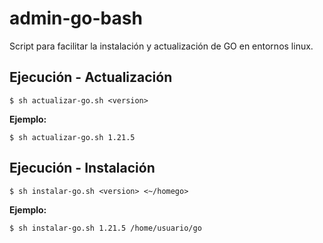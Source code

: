 # admin-go-bash
Script para facilitar la instalación y actualización de GO en entornos linux.

## Ejecución - Actualización
```
$ sh actualizar-go.sh <version>
```

**Ejemplo:**
```
$ sh actualizar-go.sh 1.21.5
```

## Ejecución - Instalación
```
$ sh instalar-go.sh <version> <~/homego>
```

**Ejemplo:**
```
$ sh instalar-go.sh 1.21.5 /home/usuario/go
```
